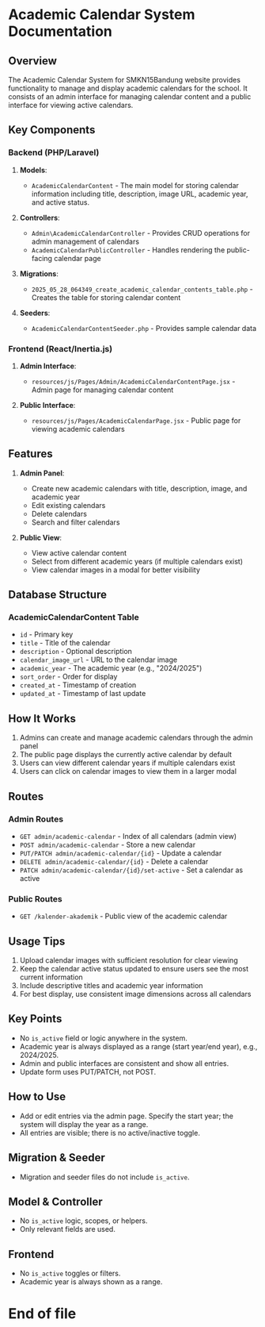 # Academic Calendar System Documentation

## Overview

The Academic Calendar System for SMKN15Bandung website provides functionality to manage and display academic calendars for the school. It consists of an admin interface for managing calendar content and a public interface for viewing active calendars.

## Key Components

### Backend (PHP/Laravel)
1. **Models**:
   - `AcademicCalendarContent` - The main model for storing calendar information including title, description, image URL, academic year, and active status.
  
2. **Controllers**:
   - `Admin\AcademicCalendarController` - Provides CRUD operations for admin management of calendars
   - `AcademicCalendarPublicController` - Handles rendering the public-facing calendar page

3. **Migrations**:
   - `2025_05_28_064349_create_academic_calendar_contents_table.php` - Creates the table for storing calendar content

4. **Seeders**:
   - `AcademicCalendarContentSeeder.php` - Provides sample calendar data

### Frontend (React/Inertia.js)
1. **Admin Interface**:
   - `resources/js/Pages/Admin/AcademicCalendarContentPage.jsx` - Admin page for managing calendar content

2. **Public Interface**:
   - `resources/js/Pages/AcademicCalendarPage.jsx` - Public page for viewing academic calendars

## Features

1. **Admin Panel**:
   - Create new academic calendars with title, description, image, and academic year
   - Edit existing calendars
   - Delete calendars
   - Search and filter calendars
   
2. **Public View**:
   - View active calendar content
   - Select from different academic years (if multiple calendars exist)
   - View calendar images in a modal for better visibility

## Database Structure

### AcademicCalendarContent Table
- `id` - Primary key
- `title` - Title of the calendar
- `description` - Optional description
- `calendar_image_url` - URL to the calendar image
- `academic_year` - The academic year (e.g., "2024/2025")
- `sort_order` - Order for display
- `created_at` - Timestamp of creation
- `updated_at` - Timestamp of last update

## How It Works

1. Admins can create and manage academic calendars through the admin panel
2. The public page displays the currently active calendar by default
3. Users can view different calendar years if multiple calendars exist
4. Users can click on calendar images to view them in a larger modal

## Routes

### Admin Routes
- `GET admin/academic-calendar` - Index of all calendars (admin view)
- `POST admin/academic-calendar` - Store a new calendar
- `PUT/PATCH admin/academic-calendar/{id}` - Update a calendar
- `DELETE admin/academic-calendar/{id}` - Delete a calendar
- `PATCH admin/academic-calendar/{id}/set-active` - Set a calendar as active

### Public Routes
- `GET /kalender-akademik` - Public view of the academic calendar

## Usage Tips

1. Upload calendar images with sufficient resolution for clear viewing
2. Keep the calendar active status updated to ensure users see the most current information
3. Include descriptive titles and academic year information
4. For best display, use consistent image dimensions across all calendars

## Key Points
- No `is_active` field or logic anywhere in the system.
- Academic year is always displayed as a range (start year/end year), e.g., 2024/2025.
- Admin and public interfaces are consistent and show all entries.
- Update form uses PUT/PATCH, not POST.

## How to Use
- Add or edit entries via the admin page. Specify the start year; the system will display the year as a range.
- All entries are visible; there is no active/inactive toggle.

## Migration & Seeder
- Migration and seeder files do not include `is_active`.

## Model & Controller
- No `is_active` logic, scopes, or helpers.
- Only relevant fields are used.

## Frontend
- No `is_active` toggles or filters.
- Academic year is always shown as a range.

# End of file
